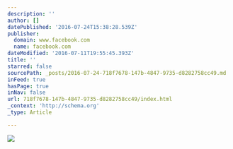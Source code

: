 ```yaml
---
description: ''
author: []
datePublished: '2016-07-24T15:38:28.539Z'
publisher:
  domain: www.facebook.com
  name: facebook.com
dateModified: '2016-07-11T19:55:45.393Z'
title: ''
starred: false
sourcePath: _posts/2016-07-24-718f7678-147b-4847-9735-d8282758cc49.md
inFeed: true
hasPage: true
inNav: false
url: 718f7678-147b-4847-9735-d8282758cc49/index.html
_context: 'http://schema.org'
_type: Article

---
```

![](https://scontent-yyz1-1.xx.fbcdn.net/v/t1.0-9/13330944_10154238790768674_6099919113531769429_n.jpg?oh=b4691f05af7fb7693c32989e7be405e6&oe=58338DCE)
